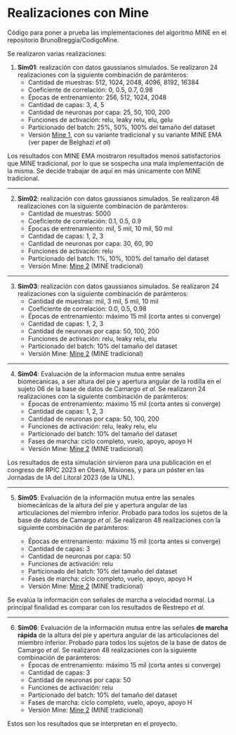 # Realizaciones con Mine

Código para poner a prueba las implementaciones del 
algoritmo MINE en el repositorio BrunoBreggia/CodigoMine.

Se realizaron varias realizaciones:

1. **Sim01**: realización con datos gaussianos simulados. Se realizaron 24
realizaciones con la siguiente combinación de parámteros:
   * Cantidad de muestras: 512, 1024, 2048, 4096, 8192, 16384
   * Coeficiente de correlación: 0, 0.5, 0.7, 0.98
   * Épocas de entrenamiento: 256, 512, 1024, 2048
   * Cantidad de capas: 3, 4, 5
   * Cantidad de neuronas por capa: 25, 50, 100, 200
   * Funciones de activación: relu, leaky relu, elu, gelu
   * Particionado del batch: 25%, 50%, 100% del tamaño del dataset
   * Versión [Mine 1](https://github.com/BrunoBreggia/CodigoMine/blob/main/mine/mine.py), con su variante 
   tradicional y su variante MINE EMA (ver paper de Belghazi _et al_)

Los resultados con MINE EMA mostraron resultados menos satisfactorios que
   MINE tradicional, por lo que se sospecha una mala implementación de la 
   misma. Se decide trabajar de aquí en más únicamente con MINE tradicional.

---

2. **Sim02**: realización con datos gaussianos simulados. Se realizaron 48
realizaciones con la siguiente combinación de parámteros:
   * Cantidad de muestras: 5000
   * Coeficiente de correlación: 0.1, 0.5, 0.9
   * Épocas de entrenamiento: mil, 5 mil, 10 mil, 50 mil
   * Cantidad de capas: 1, 2, 3
   * Cantidad de neuronas por capa: 30, 60, 90
   * Funciones de activación: relu
   * Particionado del batch: 1%, 10%, 100% del tamaño del dataset
   * Versión Mine: [Mine 2](https://github.com/BrunoBreggia/CodigoMine/blob/main/mine/mine2.py) (MINE tradicional)
   
---

3. **Sim03**: realización con datos gaussianos simulados. Se realizaron 24
realizaciones con la siguiente combinación de parámteros:
   * Cantidad de muestras: mil, 3 mil, 5 mil, 10 mil
   * Coeficiente de correlación: 0.0, 0.5, 0.98
   * Épocas de entrenamiento: máximo 15 mil (corta antes si converge)
   * Cantidad de capas: 1, 2, 3
   * Cantidad de neuronas por capa: 50, 100, 200
   * Funciones de activación: relu, leaky relu, elu
   * Particionado del batch: 10% del tamaño del dataset
   * Versión Mine: [Mine 2](https://github.com/BrunoBreggia/CodigoMine/blob/main/mine/mine2.py) (MINE tradicional)
   
---

4. **Sim04**: Evaluación de la informacion mutua entre senales biomecanicas,
a ser altura del pie y apertura angular de la rodilla en el sujeto 06 de la 
base de datos de Camargo _et al_. Se realizaron 24 realizaciones con la siguiente 
combinación de parámteros:
   * Épocas de entrenamiento: máximo 15 mil (corta antes si converge)
   * Cantidad de capas: 1, 2, 3
   * Cantidad de neuronas por capa: 50, 100, 200
   * Funciones de activación: relu, leaky relu, elu
   * Particionado del batch: 10% del tamaño del dataset
   * Fases de marcha: ciclo completo, vuelo, apoyo, apoyo H
   * Versión Mine: [Mine 2](https://github.com/BrunoBreggia/CodigoMine/blob/main/mine/mine2.py) (MINE tradicional)

Los resultados de esta simulación sirvieron para una publicación en el 
   congreso de RPIC 2023 en Oberá, Misiones, y para un póster en las 
   Jornadas de IA del Litoral 2023 (de la UNL).

---

5. **Sim05**: Evaluación de la información mutua entre las senales 
biomecánicas de la altura del pie y apertura angular de las articulaciones
del miembro inferior. Probado para todos los sujetos de la base de datos de
Camargo _et al_. Se realizaron 48 realizaciones con la siguiente 
combinación de parámteros:

   * Épocas de entrenamiento: máximo 15 mil (corta antes si converge)
   * Cantidad de capas: 3
   * Cantidad de neuronas por capa: 50
   * Funciones de activación: relu
   * Particionado del batch: 10% del tamaño del dataset
   * Fases de marcha: ciclo completo, vuelo, apoyo, apoyo H
   * Versión Mine: [Mine 2](https://github.com/BrunoBreggia/CodigoMine/blob/main/mine/mine2.py) (MINE tradicional)

Se evalúa la información con señales de marcha a velocidad normal. 
La principal finalidad es comparar con los resultados de Restrepo _et al_.

---

6. **Sim06**: Evaluación de la información mutua entre las señales 
**de marcha rápida** de la altura del pie y apertura angular de las 
articulaciones del miembro inferior. Probado para todos los sujetos de la
base de datos de Camargo _et al_. Se realizaron 48 realizaciones con la
siguiente combinación de parámteros:
   * Épocas de entrenamiento: máximo 15 mil (corta antes si converge)
   * Cantidad de capas: 3
   * Cantidad de neuronas por capa: 50
   * Funciones de activación: relu
   * Particionado del batch: 10% del tamaño del dataset
   * Fases de marcha: ciclo completo, vuelo, apoyo, apoyo H
   * Versión Mine: [Mine 2](https://github.com/BrunoBreggia/CodigoMine/blob/main/mine/mine2.py) (MINE tradicional)

Estos son los resultados que se interpretan en el proyecto.

